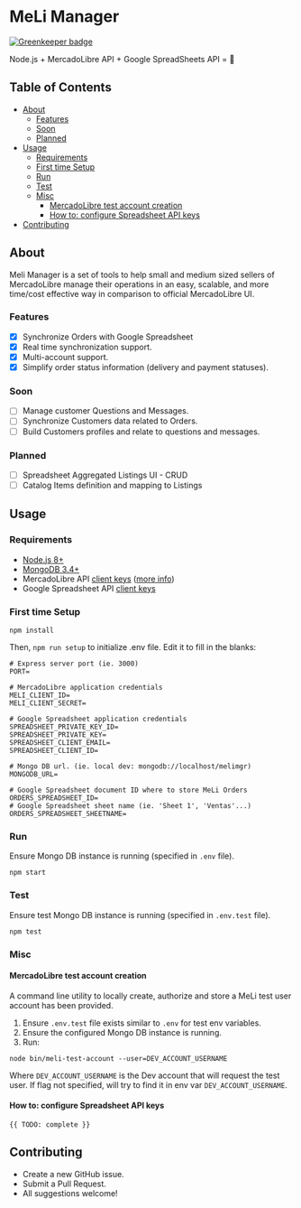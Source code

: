 # MeLi Manager

[![Greenkeeper badge](https://badges.greenkeeper.io/tmilar/meli-manager.svg)](https://greenkeeper.io/)

Node.js + MercadoLibre API + Google SpreadSheets API = :tada:

## Table of Contents

<!-- toc -->

- [About](#about)
  * [Features](#features)
  * [Soon](#soon)
  * [Planned](#planned)
- [Usage](#usage)
  * [Requirements](#requirements)
  * [First time Setup](#first-time-setup)
  * [Run](#run)
  * [Test](#test)
  * [Misc](#misc)
    + [MercadoLibre test account creation](#mercadolibre-test-account-creation)
    + [How to: configure Spreadsheet API keys](#how-to-configure-spreadsheet-api-keys)
- [Contributing](#contributing)

<!-- tocstop -->

## About
Meli Manager is a set of tools to help small and medium sized sellers of MercadoLibre manage their operations in an easy, scalable, and more time/cost effective way in comparison to official MercadoLibre UI.

### Features
- [x] Synchronize Orders with Google Spreadsheet
- [x] Real time synchronization support.
- [x] Multi-account support.
- [x] Simplify order status information (delivery and payment statuses).

### Soon
- [ ] Manage customer Questions and Messages.
- [ ] Synchronize Customers data related to Orders.
- [ ] Build Customers profiles and relate to questions and messages.

### Planned
- [ ] Spreadsheet Aggregated Listings UI - CRUD
- [ ] Catalog Items definition and mapping to Listings

## Usage
### Requirements
* [Node.js 8+](https://nodejs.org/es/download/)
* [MongoDB 3.4+](https://www.mongodb.com/download-center#community)
* MercadoLibre API [client keys](https://developers.mercadolibre.com.ar/apps/create-app) ([more info](https://developers.mercadolibre.com/en_us/register-your-application))
* Google Spreadsheet API [client keys](https://cloud.google.com/docs/authentication/api-keys)

### First time Setup
```
npm install
```

Then, `npm run setup` to initialize .env file. Edit it to fill in the blanks:

```
# Express server port (ie. 3000)
PORT=

# MercadoLibre application credentials
MELI_CLIENT_ID=
MELI_CLIENT_SECRET=

# Google Spreadsheet application credentials
SPREADSHEET_PRIVATE_KEY_ID=
SPREADSHEET_PRIVATE_KEY=
SPREADSHEET_CLIENT_EMAIL=
SPREADSHEET_CLIENT_ID=

# Mongo DB url. (ie. local dev: mongodb://localhost/melimgr)
MONGODB_URL=

# Google Spreadsheet document ID where to store MeLi Orders
ORDERS_SPREADSHEET_ID=
# Google Spreadsheet sheet name (ie. 'Sheet 1', 'Ventas'...)
ORDERS_SPREADSHEET_SHEETNAME=
```
### Run
Ensure Mongo DB instance is running (specified in `.env` file).
```
npm start
```

### Test
Ensure test Mongo DB instance is running (specified in `.env.test` file).
```
npm test
```
### Misc

#### MercadoLibre test account creation
A command line utility to locally create, authorize and store a MeLi test user account has been provided.

1. Ensure `.env.test` file exists similar to `.env` for test env variables.
2. Ensure the configured Mongo DB instance is running.
3. Run:
```
node bin/meli-test-account --user=DEV_ACCOUNT_USERNAME
```

Where `DEV_ACCOUNT_USERNAME` is the Dev account that will request the test user.
If flag not specified, will try to find it in env var `DEV_ACCOUNT_USERNAME`.

#### How to: configure Spreadsheet API keys
```
{{ TODO: complete }}
```
## Contributing
- Create a new GitHub issue.
- Submit a Pull Request.
- All suggestions welcome!
